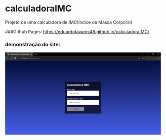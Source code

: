 # calculadoraIMC
Projeto de uma calculadora de IMC(Índice de Massa Corporal)

###Github Pages: https://eduardotavares48.github.io/calculadoraIMC/

### demonstração do site:

![](demonstration.png)
